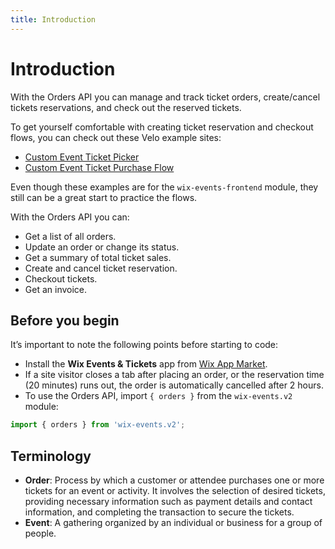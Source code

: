 ```yaml
---
title: Introduction
---
```

# Introduction

With the Orders API you can manage and track ticket orders, create/cancel tickets reservations, and check out the reserved tickets.    

To get yourself comfortable with creating ticket reservation and checkout flows, you can check out these Velo example sites:

- [Custom Event Ticket Picker](https://www.wix.com/velo/example/custom-event-ticket-picker-on-events-frontend)
- [Custom Event Ticket Purchase Flow](https://www.wix.com/velo/example/custom-event-ticket-purchase-flow)

Even though these examples are for the `wix-events-frontend` module, they still can be a great start to practice the flows.

With the Orders API you can:

- Get a list of all orders.
- Update an order or change its status.
- Get a summary of total ticket sales.
- Create and cancel ticket reservation.
- Checkout tickets.
- Get an invoice.

## Before you begin

It’s important to note the following points before starting to code:  

- Install the **Wix Events & Tickets** app from [Wix App Market](https://www.wix.com/app-market/wix-events?referral=category&appIndex=5&referralTag=booking--events).
- If a site visitor closes a tab after placing an order, or the reservation time (20 minutes) runs out, the order is automatically cancelled after 2 hours.
- To use the Orders API, import `{ orders }` from the `wix-events.v2` module:

```javascript
import { orders } from 'wix-events.v2';
```

## Terminology

- **Order**: Process by which a customer or attendee purchases one or more tickets for an event or activity. It involves the selection of desired tickets, providing necessary information such as payment details and contact information, and completing the transaction to secure the tickets.
- **Event**: A gathering organized by an individual or business for a group of people.